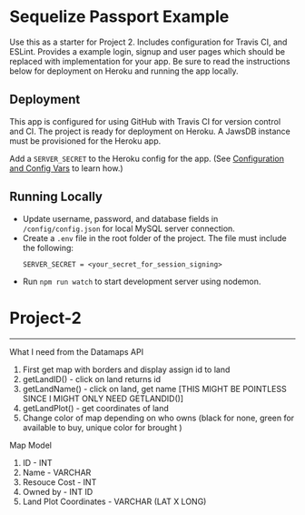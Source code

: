 # Sequelize Passport Example

Use this as a starter for Project 2. Includes configuration for Travis CI, and ESLint. Provides a example login, signup and user pages which should be replaced with implementation for your app. Be sure to read the instructions below for deployment on Heroku and running the app locally.

## Deployment

This app is configured for using GitHub with Travis CI for version control and CI. The project is ready for deployment on Heroku. A JawsDB instance must be provisioned for the Heroku app.

Add a `SERVER_SECRET` to the Heroku config for the app. (See [Configuration and Config Vars](https://devcenter.heroku.com/articles/config-vars) to learn how.)

## Running Locally

- Update username, password, and database fields in `/config/config.json` for local MySQL server connection.
- Create a `.env` file in the root folder of the project. The file must include the following:
  ```
  SERVER_SECRET = <your_secret_for_session_signing>
  ```
- Run `npm run watch` to start development server using nodemon.
# Project-2



-----------------------------------------------------------------
What I need from the Datamaps API
1. First get map with borders and display
assign id to land
2. getLandID() - click on land returns id
4. getLandName() - click on land, get name [THIS MIGHT BE POINTLESS SINCE I MIGHT ONLY NEED GETLANDID()]
5. getLandPlot() - get coordinates of land
6. Change color of map depending on who owns (black for none, green for available to buy, unique color for brought )


<!-- 3. getResourceCost() - click on land returns resource cost -->
Map Model
1. ID - INT
2. Name - VARCHAR
3. Resouce Cost - INT
4. Owned by - INT ID
5. Land Plot Coordinates - VARCHAR (LAT X LONG)